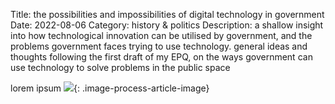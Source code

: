 Title: the possibilities and impossibilities of digital technology in government
Date: 2022-08-06
Category: history & politics
Description: a shallow insight into how technological innovation can be utilised by government, and the problems government faces trying to use technology. general ideas and thoughts following the first draft of my EPQ, on the ways government can use technology to solve problems in the public space

lorem ipsum
![](/images/Unknown.jpeg){: .image-process-article-image}

